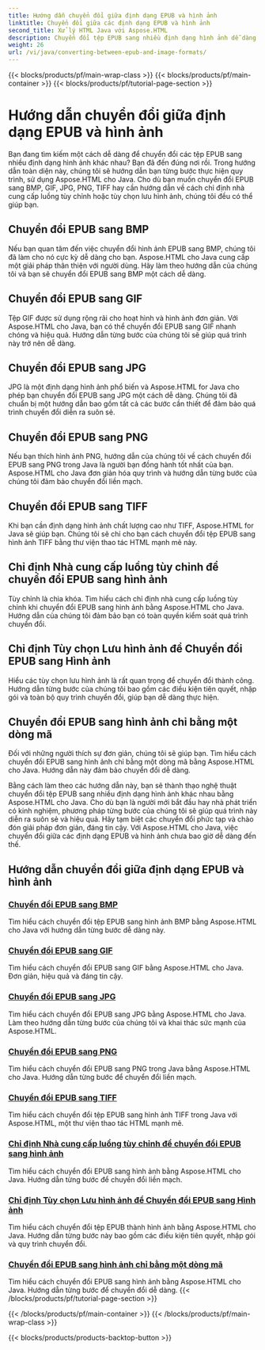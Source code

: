 ```yaml
---
title: Hướng dẫn chuyển đổi giữa định dạng EPUB và hình ảnh
linktitle: Chuyển đổi giữa các định dạng EPUB và hình ảnh
second_title: Xử lý HTML Java với Aspose.HTML
description: Chuyển đổi tệp EPUB sang nhiều định dạng hình ảnh dễ dàng bằng Aspose.HTML cho Java. Hướng dẫn từng bước để chuyển đổi liền mạch.
weight: 26
url: /vi/java/converting-between-epub-and-image-formats/
---
```


{{< blocks/products/pf/main-wrap-class >}}
{{< blocks/products/pf/main-container >}}
{{< blocks/products/pf/tutorial-page-section >}}

# Hướng dẫn chuyển đổi giữa định dạng EPUB và hình ảnh


Bạn đang tìm kiếm một cách dễ dàng để chuyển đổi các tệp EPUB sang nhiều định dạng hình ảnh khác nhau? Bạn đã đến đúng nơi rồi. Trong hướng dẫn toàn diện này, chúng tôi sẽ hướng dẫn bạn từng bước thực hiện quy trình, sử dụng Aspose.HTML cho Java. Cho dù bạn muốn chuyển đổi EPUB sang BMP, GIF, JPG, PNG, TIFF hay cần hướng dẫn về cách chỉ định nhà cung cấp luồng tùy chỉnh hoặc tùy chọn lưu hình ảnh, chúng tôi đều có thể giúp bạn.

## Chuyển đổi EPUB sang BMP
Nếu bạn quan tâm đến việc chuyển đổi hình ảnh EPUB sang BMP, chúng tôi đã làm cho nó cực kỳ dễ dàng cho bạn. Aspose.HTML cho Java cung cấp một giải pháp thân thiện với người dùng. Hãy làm theo hướng dẫn của chúng tôi và bạn sẽ chuyển đổi EPUB sang BMP một cách dễ dàng. 

## Chuyển đổi EPUB sang GIF
Tệp GIF được sử dụng rộng rãi cho hoạt hình và hình ảnh đơn giản. Với Aspose.HTML cho Java, bạn có thể chuyển đổi EPUB sang GIF nhanh chóng và hiệu quả. Hướng dẫn từng bước của chúng tôi sẽ giúp quá trình này trở nên dễ dàng.

## Chuyển đổi EPUB sang JPG
JPG là một định dạng hình ảnh phổ biến và Aspose.HTML for Java cho phép bạn chuyển đổi EPUB sang JPG một cách dễ dàng. Chúng tôi đã chuẩn bị một hướng dẫn bao gồm tất cả các bước cần thiết để đảm bảo quá trình chuyển đổi diễn ra suôn sẻ.

## Chuyển đổi EPUB sang PNG
Nếu bạn thích hình ảnh PNG, hướng dẫn của chúng tôi về cách chuyển đổi EPUB sang PNG trong Java là người bạn đồng hành tốt nhất của bạn. Aspose.HTML cho Java đơn giản hóa quy trình và hướng dẫn từng bước của chúng tôi đảm bảo chuyển đổi liền mạch.

## Chuyển đổi EPUB sang TIFF
Khi bạn cần định dạng hình ảnh chất lượng cao như TIFF, Aspose.HTML for Java sẽ giúp bạn. Chúng tôi sẽ chỉ cho bạn cách chuyển đổi tệp EPUB sang hình ảnh TIFF bằng thư viện thao tác HTML mạnh mẽ này.

## Chỉ định Nhà cung cấp luồng tùy chỉnh để chuyển đổi EPUB sang hình ảnh
Tùy chỉnh là chìa khóa. Tìm hiểu cách chỉ định nhà cung cấp luồng tùy chỉnh khi chuyển đổi EPUB sang hình ảnh bằng Aspose.HTML cho Java. Hướng dẫn của chúng tôi đảm bảo bạn có toàn quyền kiểm soát quá trình chuyển đổi.

## Chỉ định Tùy chọn Lưu hình ảnh để Chuyển đổi EPUB sang Hình ảnh
Hiểu các tùy chọn lưu hình ảnh là rất quan trọng để chuyển đổi thành công. Hướng dẫn từng bước của chúng tôi bao gồm các điều kiện tiên quyết, nhập gói và toàn bộ quy trình chuyển đổi, giúp bạn dễ dàng thực hiện.

## Chuyển đổi EPUB sang hình ảnh chỉ bằng một dòng mã
Đối với những người thích sự đơn giản, chúng tôi sẽ giúp bạn. Tìm hiểu cách chuyển đổi EPUB sang hình ảnh chỉ bằng một dòng mã bằng Aspose.HTML cho Java. Hướng dẫn này đảm bảo chuyển đổi dễ dàng.

Bằng cách làm theo các hướng dẫn này, bạn sẽ thành thạo nghệ thuật chuyển đổi tệp EPUB sang nhiều định dạng hình ảnh khác nhau bằng Aspose.HTML cho Java. Cho dù bạn là người mới bắt đầu hay nhà phát triển có kinh nghiệm, phương pháp từng bước của chúng tôi sẽ giúp quá trình này diễn ra suôn sẻ và hiệu quả. Hãy tạm biệt các chuyển đổi phức tạp và chào đón giải pháp đơn giản, đáng tin cậy. Với Aspose.HTML cho Java, việc chuyển đổi giữa các định dạng EPUB và hình ảnh chưa bao giờ dễ dàng đến thế.
## Hướng dẫn chuyển đổi giữa định dạng EPUB và hình ảnh
### [Chuyển đổi EPUB sang BMP](./convert-epub-to-bmp/)
Tìm hiểu cách chuyển đổi tệp EPUB sang hình ảnh BMP bằng Aspose.HTML cho Java với hướng dẫn từng bước dễ dàng này.
### [Chuyển đổi EPUB sang GIF](./convert-epub-to-gif/)
Tìm hiểu cách chuyển đổi EPUB sang GIF bằng Aspose.HTML cho Java. Đơn giản, hiệu quả và đáng tin cậy.
### [Chuyển đổi EPUB sang JPG](./convert-epub-to-jpg/)
Tìm hiểu cách chuyển đổi EPUB sang JPG bằng Aspose.HTML cho Java. Làm theo hướng dẫn từng bước của chúng tôi và khai thác sức mạnh của Aspose.HTML.
### [Chuyển đổi EPUB sang PNG](./convert-epub-to-png/)
Tìm hiểu cách chuyển đổi EPUB sang PNG trong Java bằng Aspose.HTML cho Java. Hướng dẫn từng bước để chuyển đổi liền mạch.
### [Chuyển đổi EPUB sang TIFF](./convert-epub-to-tiff/)
Tìm hiểu cách chuyển đổi tệp EPUB sang hình ảnh TIFF trong Java với Aspose.HTML, một thư viện thao tác HTML mạnh mẽ.
### [Chỉ định Nhà cung cấp luồng tùy chỉnh để chuyển đổi EPUB sang hình ảnh](./convert-epub-to-image-specify-custom-stream-provider/)
Tìm hiểu cách chuyển đổi EPUB sang hình ảnh bằng Aspose.HTML cho Java. Hướng dẫn từng bước để chuyển đổi liền mạch.
### [Chỉ định Tùy chọn Lưu hình ảnh để Chuyển đổi EPUB sang Hình ảnh](./convert-epub-to-image-specify-image-save-options/)
Tìm hiểu cách chuyển đổi tệp EPUB thành hình ảnh bằng Aspose.HTML cho Java. Hướng dẫn từng bước này bao gồm các điều kiện tiên quyết, nhập gói và quy trình chuyển đổi.
### [Chuyển đổi EPUB sang hình ảnh chỉ bằng một dòng mã](./convert-epub-to-image-single-line/)
Tìm hiểu cách chuyển đổi EPUB sang hình ảnh bằng Aspose.HTML cho Java. Hướng dẫn từng bước để chuyển đổi dễ dàng.
{{< /blocks/products/pf/tutorial-page-section >}}

{{< /blocks/products/pf/main-container >}}
{{< /blocks/products/pf/main-wrap-class >}}

{{< blocks/products/products-backtop-button >}}
